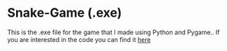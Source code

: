 # Snake-Game (.exe)
This is the .exe file for the game that I made using Python and Pygame..
If you are interested in the code you can find it [here](https://github.com/Abhigyan22/Snake-Game)
